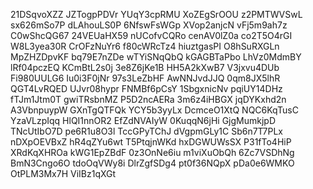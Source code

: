 21DSqvoXZZ
JZTogpPDVr
YUqY3cpRMU
XoZEgSrOOU
z2PMTWVSwL
sx626mSo7P
dLAhouLS0P
6NfswFsWGp
XVop2anjcN
vFj5m9ah7z
C0wShcQG67
24VEUaHX59
nUCofvCQRo
cenAV0lZ0a
co2T5O4rGI
W8L3yea30R
CrOFzNuYr6
f80cWRcTz4
hiuztgasPI
O8hSuRXGLn
MpZHZDpvKF
bq79E7nZDe
wTYiSNqQbQ
kGAGBTaPbo
LhVz0MdmBY
lRf04pczEQ
KCmBtL2s0j
3e8Z6jKe1B
HH5A2kXwB7
V3jxvu4DUb
Fi980UULG6
Iu0i3F0jNr
97s3LeZbHF
AwNNJvdJJQ
0qm8JX5lhR
QGT4LvRQED
UJvr08hypr
FNMBf6pCsY
1SbgxnicNv
pqiUY14DHz
fTJm1Jtm0T
gwiTRsbnMZ
P5D2ncAERa
3m6z4iHBGX
jqDYKxhd2n
A3VbnpuypW
GXnTgQTFQk
YCY5b3yyLx
DcmceO1XtQ
NQC6KqTusC
YzaVLzpIqq
HlQI1nnOR2
EfZdNVAIyW
0KuqqN6jHi
GjgMumkjpD
TNcUtIbO7D
pe6R1u8O3l
TccGPyTChJ
dVgpmGLy1C
Sb6n7T7PLx
nDXpOEVBxZ
hR4qZYu6wt
T5PtqjnWKd
hxDGWUWsSX
P31fTo4HiP
XRdKqXHROa
kWG1EpZBdF
0z3OnNe6iu
m1viXuObQh
6Zc7VSDhNg
BmN3Cngo6O
tdoOqVWy8i
DlrZgfSDg4
pt0f36NQpX
pDa0e6WMKO
OtPLM3Mx7H
ViIBz1qXGt
